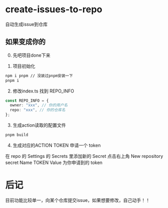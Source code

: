 # create-issues-to-repo
自动生成issue到仓库


## 如果变成你的
0. 先吧项目done下来

1. 项目初始化
```diff
npm i pnpm // 没装过pnpm安装一下
pnpm i
```

2. 修改index.ts
找到 REPO_INFO
```ts
const REPO_INFO = {
  owner: "xxx", // 你的用户名
  repo: "xxx", // 你的仓库名
};
```

3. 生成action读取的配置文件
```ts
pnpm build
```

4. 生成对应的ACTION TOKEN
申请一个 token
<!-- 这里的repo是这个done下来的仓库，要设置在这个仓库，是借助该仓库去向对应的仓库提issue -->
在 repo 的 Settings 的 Secrets 里添加新的 Secret
点击右上角 New repository secret
Name TOKEN
Value 为你申请到的 token


# 后记
目前功能比较单一，向某个仓库提交issue，如果想要修改，自己动手！！